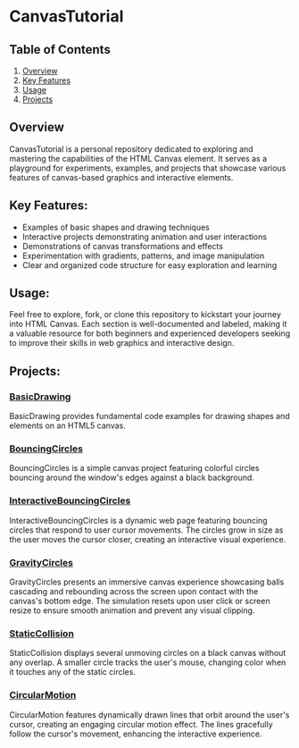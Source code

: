# CanvasTutorial

## Table of Contents

1. [Overview](#overview)
2. [Key Features](#key-features)
3. [Usage](#usage)
4. [Projects](#projects)

## Overview

CanvasTutorial is a personal repository dedicated to exploring and mastering the capabilities of the HTML Canvas element. It serves as a playground for experiments, examples, and projects that showcase various features of canvas-based graphics and interactive elements.

## Key Features:

- Examples of basic shapes and drawing techniques
- Interactive projects demonstrating animation and user interactions
- Demonstrations of canvas transformations and effects
- Experimentation with gradients, patterns, and image manipulation
- Clear and organized code structure for easy exploration and learning

## Usage:

Feel free to explore, fork, or clone this repository to kickstart your journey into HTML Canvas. Each section is well-documented and labeled, making it a valuable resource for both beginners and experienced developers seeking to improve their skills in web graphics and interactive design.

## Projects:

### [BasicDrawing](./BasicDrawing/)

BasicDrawing provides fundamental code examples for drawing shapes and elements on an HTML5 canvas.

### [BouncingCircles](./BouncingCircles/)

BouncingCircles is a simple canvas project featuring colorful circles bouncing around the window's edges against a black background.

### [InteractiveBouncingCircles](./InteractiveBouncingCircles/)

InteractiveBouncingCircles is a dynamic web page featuring bouncing circles that respond to user cursor movements. The circles grow in size as the user moves the cursor closer, creating an interactive visual experience.

### [GravityCircles](./GravityCircles/)

GravityCircles presents an immersive canvas experience showcasing balls cascading and rebounding across the screen upon contact with the canvas's bottom edge. The simulation resets upon user click or screen resize to ensure smooth animation and prevent any visual clipping.

### [StaticCollision](./StaticCollision/)

StaticCollision displays several unmoving circles on a black canvas without any overlap. A smaller circle tracks the user's mouse, changing color when it touches any of the static circles.

### [CircularMotion](./CircularMotion/)

CircularMotion features dynamically drawn lines that orbit around the user's cursor, creating an engaging circular motion effect. The lines gracefully follow the cursor's movement, enhancing the interactive experience.